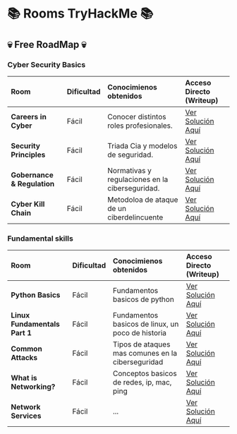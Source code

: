 # 📚 Rooms TryHackMe 📚

## 💀 Free RoadMap 💀

### Cyber Security Basics

| Room | Dificultad | Conocimienos obtenidos | Acceso Directo (Writeup) |
| :--- | :--- | :--- | :--- |
| **Careers in Cyber** | Fácil | Conocer distintos roles profesionales. | [Ver Solución Aquí](TryHackMe/Careers_in_Cyber.md) |
| **Security Principles** | Fácil | Triada Cia y modelos de seguridad. | [Ver Solución Aquí](TryHackMe/Security_Principles.md) |
| **Gobernance & Regulation** | Fácil | Normativas y regulaciones en la ciberseguridad. | [Ver Solución Aquí](TryHackMe/Governance_%26_Regulation.md) |
| **Cyber Kill Chain** | Fácil | Metodoloa de ataque de un ciberdelincuente | [Ver Solución Aquí](TryHackMe/Cyber_Kill_Chain.md) |

### Fundamental skills

| Room | Dificultad | Conocimienos obtenidos | Acceso Directo (Writeup) |
| :--- | :--- | :--- | :--- |
| **Python Basics** | Fácil | Fundamentos basicos de python | [Ver Solución Aquí](TryHackMe/Python_Basics.md) |
| **Linux Fundamentals Part 1** | Fácil | Fundamentos basicos de linux, un poco de historia | [Ver Solución Aquí](TryHackMe/Linux_Fundamentals_Part1.md) |
| **Common Attacks** | Fácil | Tipos de ataques mas comunes en la ciberseguridad | [Ver Solución Aquí](TryHackMe/Common_Attacks.md) |
| **What is Networking?** | Fácil | Conceptos basicos de redes, ip, mac, ping | [Ver Solución Aquí](TryHackMe/What_is_Networking.md) |
| **Network Services** | Fácil | ... | [Ver Solución Aquí](TryHackMe/Network_Services.md) |
